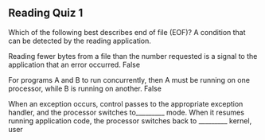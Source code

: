 ## Reading Quiz 1

Which of the following best describes end of file (EOF)?
A condition that can be detected by the reading application.

Reading fewer bytes from a file than the number requested is a signal to the application that an error occurred.
False

For programs A and B to run concurrently, then A must be running on one processor, while B is running on another.
False

When an exception occurs, control passes to the appropriate exception handler, and the processor switches to_________ mode. When it resumes running application code, the processor switches back to _________
kernel, user